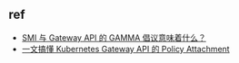
## ref
+ [SMI 与 Gateway API 的 GAMMA 倡议意味着什么？](https://mp.weixin.qq.com/s?__biz=MjM5OTg2MTM0MQ==&mid=2247485551&idx=1&sn=292b2b53064c566eb31c7f88ebb41a6a&chksm=a734455d9043cc4b00ce14c694dcbef348ddb4a8027b1cf57b4af53e961c643f1fc4b67b967c&scene=21#wechat_redirect)
+ [一文搞懂 Kubernetes Gateway API 的 Policy Attachment](https://zhuanlan.zhihu.com/p/578936720)